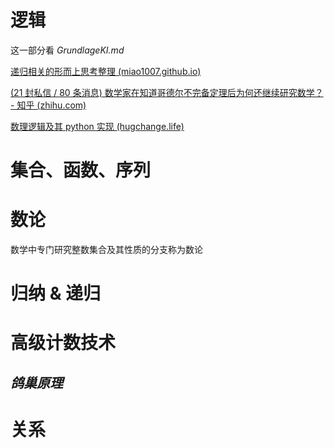 # 逻辑

这一部分看 *GrundlageKI.md*

[递归相关的形而上思考整理 (miao1007.github.io)](https://miao1007.github.io/a13f3492-b3d6-11ec-bc8b-a33112d068ea/)

[(21 封私信 / 80 条消息) 数学家在知道哥德尔不完备定理后为何还继续研究数学？ - 知乎 (zhihu.com)](https://www.zhihu.com/question/311997208/answer/782302485)

[数理逻辑及其 python 实现 (hugchange.life)](https://www.hugchange.life/posts/2023_mathlogicpy/index.html)

# 集合、函数、序列

# 数论

数学中专门研究整数集合及其性质的分支称为数论

# 归纳 & 递归

# 高级计数技术

## *鸽巢原理*

# 关系